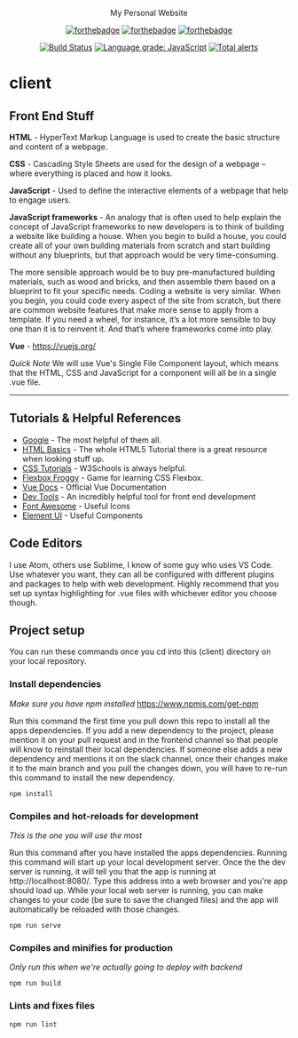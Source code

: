 <p align="center" color="#6a737d">
My Personal Website
</p>

<div align="center">

[![forthebadge](http://forthebadge.com/images/badges/built-with-love.svg)](http://forthebadge.com) [![forthebadge](http://forthebadge.com/images/badges/uses-js.svg)](http://forthebadge.com) [![forthebadge](http://forthebadge.com/images/badges/makes-people-smile.svg)](http://forthebadge.com)
</div>

<div align="center">
  
[![Build Status](https://travis-ci.com/JMLegere/me.svg?branch=master)](https://travis-ci.com/JMLegere/me) [![Language grade: JavaScript](https://img.shields.io/lgtm/grade/javascript/g/JMLegere/me.svg?logo=lgtm&logoWidth=18)](https://lgtm.com/projects/g/JMLegere/me/context:javascript) [![Total alerts](https://img.shields.io/lgtm/alerts/g/JMLegere/me.svg?logo=lgtm&logoWidth=18)](https://lgtm.com/projects/g/JMLegere/me/alerts/)
</div>

# client

## Front End Stuff
**HTML** - HyperText Markup Language is used to create the basic structure and content of a webpage.

**CSS** - Cascading Style Sheets are used for the design of a webpage – where everything is placed and how it looks.

**JavaScript** - Used to define the interactive elements of a webpage that help to engage users.

**JavaScript frameworks** - An analogy that is often used to help explain the concept of JavaScript frameworks to new developers is to think of building a website like building a house. When you begin to build a house, you could create all of your own building materials from scratch and start building without any blueprints, but that approach would be very time-consuming.

The more sensible approach would be to buy pre-manufactured building materials, such as wood and bricks, and then assemble them based on a blueprint to fit your specific needs. Coding a website is very similar. When you begin, you could code every aspect of the site from scratch, but there are common website features that make more sense to apply from a template. If you need a wheel, for instance, it’s a lot more sensible to buy one than it is to reinvent it. And that’s where frameworks come into play.

**Vue** - https://vuejs.org/

*Quick Note*
We will use Vue's Single File Component layout, which means that the HTML, CSS and JavaScript for a component will all be in a single .vue file.

---

## Tutorials & Helpful References
- [Google](https://www.google.ca/) - The most helpful of them all.
- [HTML Basics](https://www.w3schools.com/html/html_basic.asp) - The whole HTML5 Tutorial there is a great resource when looking stuff up.
- [CSS Tutorials](https://www.w3schools.com/Css/) - W3Schools is always helpful.
- [Flexbox Froggy](https://flexboxfroggy.com/) - Game for learning CSS Flexbox.
- [Vue Docs](https://vuejs.org/v2/guide/) - Official Vue Documentation
- [Dev Tools](https://www.codecademy.com/articles/use-devtools) - An incredibly helpful tool for front end development
- [Font Awesome](https://fontawesome.com/icons?d=gallery) - Useful Icons
- [Element UI](http://element.eleme.io/#/en-US/component/installation) - Useful Components
## Code Editors
I use Atom, others use Sublime, I know of some guy who uses VS Code. Use whatever you want, they can all be configured with different plugins and packages to help with web development. Highly recommend that you set up syntax highlighting for .vue files with whichever editor you choose though.

## Project setup
You can run these commands once you cd into this (client) directory on your local repository.

### Install dependencies
*Make sure you have npm installed*
https://www.npmjs.com/get-npm

Run this command the first time you pull down this repo to install all the apps dependencies. If you add a new dependency to the project, please mention it on your pull request and in the frontend channel so that people will know to reinstall their local dependencies. If someone else adds a new dependency and mentions it on the slack channel, once their changes make it to the main branch and you pull the changes down, you will have to re-run this command to install the new dependency.

```
npm install
```

### Compiles and hot-reloads for development
*This is the one you will use the most*

Run this command after you have installed the apps dependencies. Running this command will start up your local development server. Once the the dev server is running, it will tell you that the app is running at http://localhost:8080/. Type this address into a web browser and you're app should load up. While your local web server is running, you can make changes to your code (be sure to save the changed files) and the app will automatically be reloaded with those changes.

```
npm run serve
```

### Compiles and minifies for production
*Only run this when we're actually going to deploy with backend*
```
npm run build
```

### Lints and fixes files
```
npm run lint
```

